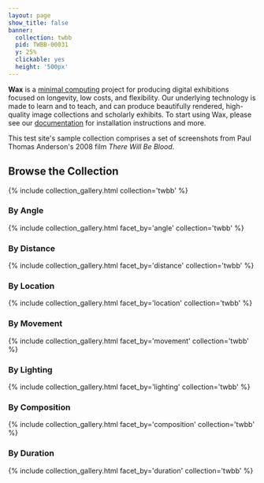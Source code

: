 ```yaml
---
layout: page
show_title: false
banner:
  collection: twbb
  pid: TWBB-00031
  y: 25%
  clickable: yes
  height: '500px'
---
```


__Wax__ is a [minimal computing](http://go-dh.github.io/mincomp/) project for producing digital exhibitions focused on longevity, low costs, and flexibility. Our underlying technology is made to learn and to teach, and can produce beautifully rendered, high-quality image collections and scholarly exhibits. To start using Wax, please see our [documentation](https://minicomp.github.io/wiki/#/wax/) for installation instructions and more.

This test site's sample collection comprises a set of screenshots from Paul Thomas Anderson's 2008 film *There Will Be Blood*.

## Browse the Collection
{% include collection_gallery.html collection='twbb' %}

### By Angle
{% include collection_gallery.html facet_by='angle' collection='twbb' %}

### By Distance
{% include collection_gallery.html facet_by='distance' collection='twbb' %}

### By Location
{% include collection_gallery.html facet_by='location' collection='twbb' %}

### By Movement
{% include collection_gallery.html facet_by='movement' collection='twbb' %}

### By Lighting
{% include collection_gallery.html facet_by='lighting' collection='twbb' %}

### By Composition
{% include collection_gallery.html facet_by='composition' collection='twbb' %}

### By Duration
{% include collection_gallery.html facet_by='duration' collection='twbb' %}

